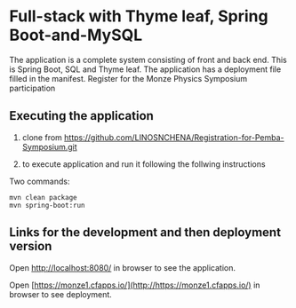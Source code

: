 # Full-stack with Thyme leaf, Spring Boot-and-MySQL

The application is a complete system consisting of front and back end. 
This is Spring Boot, SQL and Thyme leaf. 
The application has a deployment file filled in the manifest.
Register for the Monze Physics Symposium participation

## Executing the application
1. clone from https://github.com/LINOSNCHENA/Registration-for-Pemba-Symposium.git

2. to execute application and run it following the follwing instructions

 Two commands:  
```
mvn clean package
mvn spring-boot:run
```

## Links for the development and then deployment version

Open [http://localhost:8080/](http://localhost:8080/) in browser to see the application.

Open [https://monze1.cfapps.io/](http://https://monze1.cfapps.io/) in browser to see deployment.
